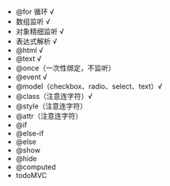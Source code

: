 - @for 循环 √
- 数组监听 √
- 对象精细监听 √
- 表达式解析 √
- @html √
- @text √
- @once（一次性绑定，不监听）
- @event √
- @model（checkbox、radio、select、text）√
- @class（注意连字符）√
- @style（注意连字符）
- @attr（注意连字符）
- @if
- @else-if
- @else
- @show
- @hide
- @computed
- todoMVC

